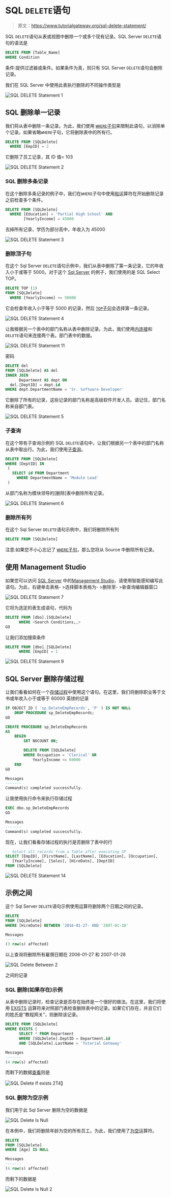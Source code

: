 # SQL `DELETE`语句

> 原文：<https://www.tutorialgateway.org/sql-delete-statement/>

SQL `DELETE`语句从表或视图中删除一个或多个现有记录。SQL Server `DELETE`语句的语法是

```sql
DELETE FROM [Table_Name] 
WHERE Condition
```

条件:提供过滤器或条件。如果条件为真，则只有 SQL Server `DELETE`语句会删除记录。

我们在 SQL Server 中使用此表执行删除的不同操作类型是

![SQL DELETE Statement 1](img/36b094bb4283136e2a0412f38436ef21.png)

## SQL 删除单一记录

我们将从表中删除一条记录。为此，我们使用 [`WHERE`子句](https://www.tutorialgateway.org/sql-where-clause/)来限制此语句，以消除单个记录。如果省略`WHERE`子句，它将删除表中的所有行。

```sql
DELETE FROM [SQLDelete]
  WHERE [EmpID] = 2
```

它删除了员工记录，其 ID 值= 103

![SQL DELETE Statement 2](img/3bfa7582e54d0109d320c8d4d5eb6c96.png)

### SQL 删除多条记录

在这个删除多条记录的例子中，我们在`WHERE`子句中使用[和](https://www.tutorialgateway.org/sql-and-or-operators/)运算符在开始删除记录之前检查多个条件。

```sql
DELETE FROM [SQLDelete]
  WHERE [Education] = 'Partial High School' AND
        [YearlyIncome] = 45000
```

去掉所有记录，学历为部分高中，年收入为 45000

![SQL DELETE Statement 3](img/a2ca21cd8208fb053f7f3c6be4c92556.png)

### 删除顶子句

在这个 Sql Server `DELETE`语句示例中，我们从表中删除了第一条记录，它的年收入小于或等于 5000。对于这个 [Sql Server](https://www.tutorialgateway.org/sql/) 的例子，我们使用的是 SQL Select TOP。

```sql
DELETE TOP (1) 
FROM [SQLDelete]
  WHERE [YearlyIncome] <= 50000
```

它会检查年收入小于等于 5000 的记录，然后 [`TOP`子句](https://www.tutorialgateway.org/sql-top-clause/)会选择第一条记录。

![SQL DELETE Statement 4](img/a58cabb77398c0e67a940963c1555707.png)

让我根据另一个表中的部门名称从表中删除记录。为此，我们使用[内连接](https://www.tutorialgateway.org/sql-inner-join/)和`DELETE`语句来连接两个表。部门表中的数据。

![SQL DELETE Statement 11](img/216f00f5847a94ff894bb21ea1087ff7.png)

密码

```sql
DELETE del
FROM [SQLDelete] AS del
INNER JOIN
      Department AS dept ON
  del.[DeptID] = dept.id
WHERE dept.DepartmentName = 'Sr. Software Developer'
```

它删除了所有的记录，这些记录的部门名称是高级软件开发人员。请记住，部门名称来自部门表。

![SQL DELETE Statement 5](img/1f5f470c4af4db97a9e5fd181db29648.png)

### 子查询

在这个带有子查询示例的 SQL `DELETE`语句中，让我们根据另一个表中的部门名称从表中取出行。为此，我们使用[子查询](https://www.tutorialgateway.org/sql-subquery/)。

```sql
DELETE FROM [SQLDelete]
WHERE [DeptID] IN
 (
   SELECT id FROM Department
     WHERE DepartmentName = 'Module Lead'
 )
```

从部门名称为模块领导的[删除]表中删除所有记录。

![SQL DELETE Statement 6](img/164b71bba314359f82385db4b02bb7ed.png)

### 删除所有列

在这个 Sql Server `DELETE`语句示例中，我们将删除所有列

```sql
DELETE FROM [SQLDelete]
```

注意:如果您不小心忘记了 [`WHERE`子句](https://www.tutorialgateway.org/sql-where-clause/)，那么您将从 Source 中删除所有记录。

## 使用 Management Studio

如果您可以访问 [SQL Server](https://www.tutorialgateway.org/sql/) 中的[Management Studio](https://www.tutorialgateway.org/sql-server-management-studio/)，请使用智能感知编写此语句。为此，右键单击表格- >选择脚本表格为- >删除至- >新查询编辑器窗口

![SQL DELETE Statement 7](img/4fab3ea9249ae63933ad2eda9be4a01d.png)

它将为选定的表生成语句，代码为

```sql
DELETE FROM [dbo].[SQLDelete]
      WHERE <Search Conditions,,>
GO
```

让我们添加搜索条件

```sql
DELETE FROM [dbo].[SQLDelete]
      WHERE [EmpID] = 1
```

![SQL DELETE Statement 9](img/0a3fbf23e5ee5d6eb9ddd1f4d8c89646.png)

## SQL Server 删除存储过程

让我们看看如何在一个[存储过程](https://www.tutorialgateway.org/stored-procedures-in-sql/)中使用这个语句。在这里，我们将删除职业等于文书或年收入小于或等于 60000 英镑的记录

```sql
IF OBJECT_ID ( 'sp_DeleteEmpRecords', 'P' ) IS NOT NULL   
    DROP PROCEDURE sp_DeleteEmpRecords;  
GO

CREATE PROCEDURE sp_DeleteEmpRecords
AS
	BEGIN
		SET NOCOUNT ON;

		DELETE FROM [SQLDelete]
		WHERE Occupation = 'Clerical' OR
			YearlyIncome <= 60000
	END
GO
```

```sql
Messages
-------
Command(s) completed successfully.
```

让我使用执行命令来执行存储过程

```sql
EXEC dbo.sp_DeleteEmpRecords
GO
```

```sql
Messages
-------
Command(s) completed successfully.
```

现在，让我们看看存储过程的执行是否删除了表中的行

```sql
-- Select all records from a Table after executing SP
SELECT [EmpID], [FirstName], [LastName], [Education], [Occupation], 
   [YearlyIncome], [Sales], [HireDate], [DeptID]
FROM [SQLDelete]
```

![SQL DELETE Statement 14](img/82eb98de46a562915c55359b3ccda22f.png)

## 示例之间

这个 Sql Server `DELETE`语句示例使用运算符删除两个日期之间的记录。

```sql
DELETE 
FROM [SQLDelete]
WHERE [HireDate] BETWEEN '2016-01-27- AND '2007-01-28'
```

```sql
Messages
-------
(3 row(s) affected)
```

以上查询将删除所有雇佣日期在 2006-01-27 和 2007-01-28

![SQL Delete Between 2](img/75f6a0a6b1d04e9b8c84e1274034f226.png)

之间的记录

### SQL 删除(如果存在)示例

从表中删除记录时，检查记录是否存在始终是一个很好的做法。在这里，我们将使用 [EXISTS](https://www.tutorialgateway.org/sql-exists-operator/) 运算符来对照部门表检查删除表中的记录。如果它们存在，并且它们的姓氏是“教程网关”，则删除该记录。

```sql
DELETE FROM [SQLDelete]
WHERE EXISTS (
      SELECT * FROM Department
      WHERE [SQLDelete].DeptID = Department.id
      AND [SQLDelete].LastName = 'Tutorial Gateway'
```

```sql
Messages
-------
(4 row(s) affected)
```

而剩下的数据[查看](https://www.tutorialgateway.org/views-in-sql-server/)则是

![SQL Delete If exists 2](img/fb1068a0e4bb991331269e8f7cf54080.png)T4】

### SQL 删除为空示例

我们用于此 Sql Server 删除为空的数据是

![SQL Delete Is Null](img/825a944739a35262b9e3e58c9f0d02cc.png)

在本例中，我们将删除年龄为空的所有员工。为此，我们使用了[为空](https://www.tutorialgateway.org/sql-is-null-function/)运算符。

```sql
DELETE 
FROM [SQLDelete]
WHERE [Age] IS NULL
```

```sql
Messages
-------
(4 row(s) affected)
```

而剩下的数据是

![SQL Delete Is Null 2](img/23c00c009229684cd0677e12ad520e1c.png)